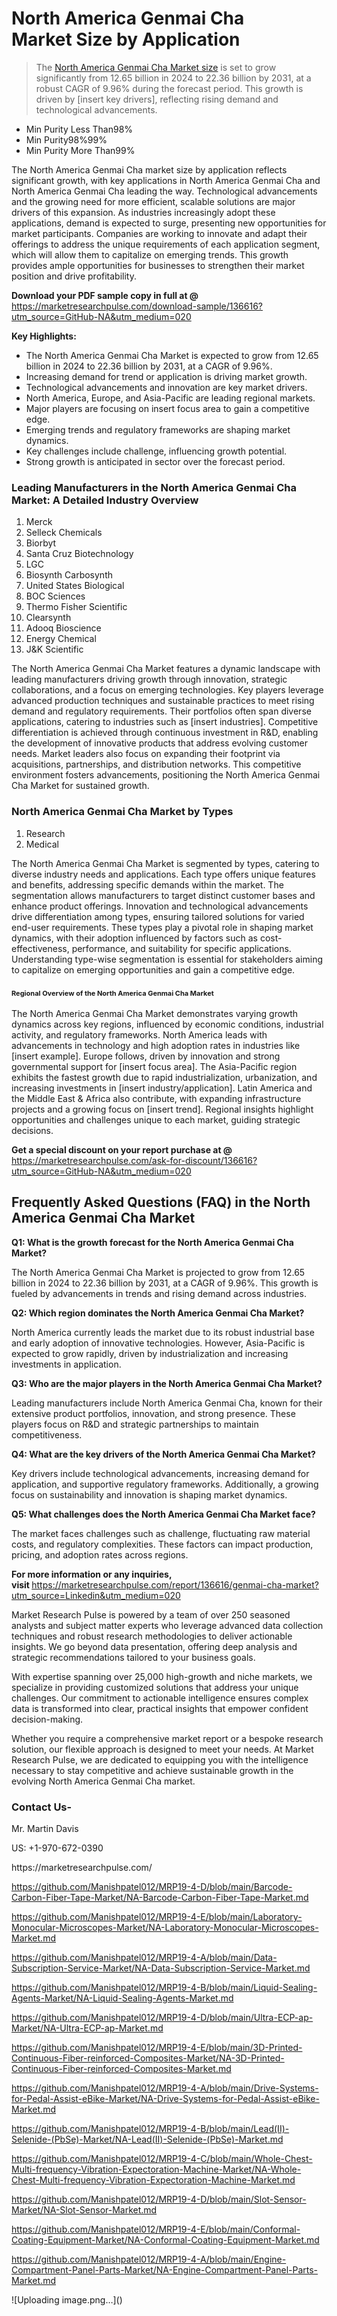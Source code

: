 <h1>North America Genmai Cha Market&nbsp;Size by Application</h1><blockquote><p>The <a href="https://marketresearchpulse.com/download-sample/136616?utm_source=GitHub-NA&amp;utm_medium=020">North America Genmai Cha Market size</a> is set to grow significantly from 12.65 billion in 2024 to 22.36 billion by 2031, at a robust CAGR of 9.96% during the forecast period. This growth is driven by [insert key drivers], reflecting rising demand and technological advancements.</p></blockquote><ul><li>Min Purity Less Than98%<li> Min Purity98%99%<li> Min Purity More Than99%</li></ul><p>The North America Genmai Cha market size by application reflects significant growth, with key applications in North America Genmai Cha and North America Genmai Cha leading the way. Technological advancements and the growing need for more efficient, scalable solutions are major drivers of this expansion. As industries increasingly adopt these applications, demand is expected to surge, presenting new opportunities for market participants. Companies are working to innovate and adapt their offerings to address the unique requirements of each application segment, which will allow them to capitalize on emerging trends. This growth provides ample opportunities for businesses to strengthen their market position and drive profitability.</p><p><strong>Download your PDF sample copy in full at @ </strong><a href="https://marketresearchpulse.com/download-sample/136616?utm_source=GitHub-NA&amp;utm_medium=020">https://marketresearchpulse.com/download-sample/136616?utm_source=GitHub-NA&amp;utm_medium=020</a></p><p><strong>Key Highlights: </strong></p><ul><li>The North America Genmai Cha Market is expected to grow from 12.65 billion in 2024 to 22.36 billion by 2031, at a CAGR of 9.96%.</li><li>Increasing demand for trend or application is driving market growth.</li><li>Technological advancements and innovation are key market drivers.</li><li>North America, Europe, and Asia-Pacific are leading regional markets.</li><li>Major players are focusing on insert focus area to gain a competitive edge.</li><li>Emerging trends and regulatory frameworks are shaping market dynamics.</li><li>Key challenges include challenge, influencing growth potential.</li><li>Strong growth is anticipated in sector over the forecast period.</li></ul><h3>Leading Manufacturers in the North America Genmai Cha Market: A Detailed Industry Overview</h3><ol><li>Merck</li><li>Selleck Chemicals</li><li>Biorbyt</li><li>Santa Cruz Biotechnology</li><li>LGC</li><li>Biosynth Carbosynth</li><li>United States Biological</li><li>BOC Sciences</li><li>Thermo Fisher Scientific</li><li>Clearsynth</li><li>Adooq Bioscience</li><li>Energy Chemical</li><li>J&K Scientific</li></ol><div class="flex max-w-full flex-col flex-grow"><div class="min-h-8 text-message flex w-full flex-col items-end gap-2 whitespace-normal break-words [.text-message+&amp;]:mt-5" dir="auto" data-message-author-role="assistant" data-message-id="fd8432e4-4910-450d-b182-61b7bfb0a01f" data-message-model-slug="gpt-4o"><div class="flex w-full flex-col gap-1 empty:hidden first:pt-[3px]"><div class="markdown prose w-full break-words dark:prose-invert light"><p>The North America Genmai Cha Market features a dynamic landscape with leading manufacturers driving growth through innovation, strategic collaborations, and a focus on emerging technologies. Key players leverage advanced production techniques and sustainable practices to meet rising demand and regulatory requirements. Their portfolios often span diverse applications, catering to industries such as [insert industries]. Competitive differentiation is achieved through continuous investment in R&amp;D, enabling the development of innovative products that address evolving customer needs. Market leaders also focus on expanding their footprint via acquisitions, partnerships, and distribution networks. This competitive environment fosters advancements, positioning the North America Genmai Cha Market for sustained growth.</p></div></div></div></div><h3>North America Genmai Cha Market by Types</h3><ol><li>Research<li> Medical</li></ol><div class="flex max-w-full flex-col flex-grow"><div class="min-h-8 text-message flex w-full flex-col items-end gap-2 whitespace-normal break-words [.text-message+&amp;]:mt-5" dir="auto" data-message-author-role="assistant" data-message-id="084470be-0bb7-4664-bddf-5156b4f41249" data-message-model-slug="gpt-4o-mini"><div class="flex w-full flex-col gap-1 empty:hidden first:pt-[3px]"><div class="markdown prose w-full break-words dark:prose-invert light"><p>The North America Genmai Cha Market is segmented by types, catering to diverse industry needs and applications. Each type offers unique features and benefits, addressing specific demands within the market. The segmentation allows manufacturers to target distinct customer bases and enhance product offerings. Innovation and technological advancements drive differentiation among types, ensuring tailored solutions for varied end-user requirements. These types play a pivotal role in shaping market dynamics, with their adoption influenced by factors such as cost-effectiveness, performance, and suitability for specific applications. Understanding type-wise segmentation is essential for stakeholders aiming to capitalize on emerging opportunities and gain a competitive edge.</p></div></div></div></div><h3><span style="font-size: 11px;">Regional Overview of the North America Genmai Cha Market</span></h3><div class="flex max-w-full flex-col flex-grow"><div class="min-h-8 text-message flex w-full flex-col items-end gap-2 whitespace-normal break-words [.text-message+&amp;]:mt-5" dir="auto" data-message-author-role="assistant" data-message-id="e9038762-ce64-4e30-91c9-9bd413514231" data-message-model-slug="gpt-4o-mini"><div class="flex w-full flex-col gap-1 empty:hidden first:pt-[3px]"><div class="markdown prose w-full break-words dark:prose-invert light"><p>The North America Genmai Cha Market demonstrates varying growth dynamics across key regions, influenced by economic conditions, industrial activity, and regulatory frameworks. North America leads with advancements in technology and high adoption rates in industries like [insert example]. Europe follows, driven by innovation and strong governmental support for [insert focus area]. The Asia-Pacific region exhibits the fastest growth due to rapid industrialization, urbanization, and increasing investments in [insert industry/application]. Latin America and the Middle East &amp; Africa also contribute, with expanding infrastructure projects and a growing focus on [insert trend]. Regional insights highlight opportunities and challenges unique to each market, guiding strategic decisions.</p></div></div></div></div><p><strong>Get a special discount on your report purchase at @ </strong><a href="https://marketresearchpulse.com/ask-for-discount/136616?utm_source=GitHub-NA&amp;utm_medium=020">https://marketresearchpulse.com/ask-for-discount/136616?utm_source=GitHub-NA&amp;utm_medium=020</a></p><h2>Frequently Asked Questions (FAQ) in the North America Genmai Cha Market</h2><p><strong>Q1: What is the growth forecast for the North America Genmai Cha Market?</strong></p><p>The North America Genmai Cha Market is projected to grow from 12.65 billion in 2024 to 22.36 billion by 2031, at a CAGR of 9.96%. This growth is fueled by advancements in trends and rising demand across industries.</p><p><strong>Q2: Which region dominates the North America Genmai Cha Market?</strong></p><p>North America currently leads the market due to its robust industrial base and early adoption of innovative technologies. However, Asia-Pacific is expected to grow rapidly, driven by industrialization and increasing investments in application.</p><p><strong>Q3: Who are the major players in the North America Genmai Cha Market?</strong></p><p>Leading manufacturers include North America Genmai Cha, known for their extensive product portfolios, innovation, and strong presence. These players focus on R&amp;D and strategic partnerships to maintain competitiveness.</p><p><strong>Q4: What are the key drivers of the North America Genmai Cha Market?</strong></p><p>Key drivers include technological advancements, increasing demand for application, and supportive regulatory frameworks. Additionally, a growing focus on sustainability and innovation is shaping market dynamics.</p><p><strong>Q5: What challenges does the North America Genmai Cha Market face?</strong></p><p>The market faces challenges such as challenge, fluctuating raw material costs, and regulatory complexities. These factors can impact production, pricing, and adoption rates across regions.</p><p><strong>For more information or any inquiries, visit&nbsp;</strong><a href="https://marketresearchpulse.com/report/136616/genmai-cha-market?utm_source=Linkedin&utm_medium=020">https://marketresearchpulse.com/report/136616/genmai-cha-market?utm_source=Linkedin&utm_medium=020</a></p><p>Market Research Pulse is powered by a team of over 250 seasoned analysts and subject matter experts who leverage advanced data collection techniques and robust research methodologies to deliver actionable insights. We go beyond data presentation, offering deep analysis and strategic recommendations tailored to your business goals.</p><p>With expertise spanning over 25,000 high-growth and niche markets, we specialize in providing customized solutions that address your unique challenges. Our commitment to actionable intelligence ensures complex data is transformed into clear, practical insights that empower confident decision-making.</p><p>Whether you require a comprehensive market report or a bespoke research solution, our flexible approach is designed to meet your needs. At Market Research Pulse, we are dedicated to equipping you with the intelligence necessary to stay competitive and achieve sustainable growth in the evolving North America Genmai Cha market.</p><h3><strong>Contact Us-</strong></h3><p>Mr. Martin Davis</p><p>US: +1-970-672-0390</p><p>https://marketresearchpulse.com/</p><p><a href="https://github.com/Manishpatel012/MRP19-4-D/blob/main/Barcode-Carbon-Fiber-Tape-Market/NA-Barcode-Carbon-Fiber-Tape-Market.md">https://github.com/Manishpatel012/MRP19-4-D/blob/main/Barcode-Carbon-Fiber-Tape-Market/NA-Barcode-Carbon-Fiber-Tape-Market.md</a></p><p><a href="https://github.com/Manishpatel012/MRP19-4-E/blob/main/Laboratory-Monocular-Microscopes-Market/NA-Laboratory-Monocular-Microscopes-Market.md">https://github.com/Manishpatel012/MRP19-4-E/blob/main/Laboratory-Monocular-Microscopes-Market/NA-Laboratory-Monocular-Microscopes-Market.md</a></p><p><a href="https://github.com/Manishpatel012/MRP19-4-A/blob/main/Data-Subscription-Service-Market/NA-Data-Subscription-Service-Market.md">https://github.com/Manishpatel012/MRP19-4-A/blob/main/Data-Subscription-Service-Market/NA-Data-Subscription-Service-Market.md</a></p><p><a href="https://github.com/Manishpatel012/MRP19-4-B/blob/main/Liquid-Sealing-Agents-Market/NA-Liquid-Sealing-Agents-Market.md">https://github.com/Manishpatel012/MRP19-4-B/blob/main/Liquid-Sealing-Agents-Market/NA-Liquid-Sealing-Agents-Market.md</a></p><p><a href="https://github.com/Manishpatel012/MRP19-4-D/blob/main/Ultra-ECP-ap-Market/NA-Ultra-ECP-ap-Market.md">https://github.com/Manishpatel012/MRP19-4-D/blob/main/Ultra-ECP-ap-Market/NA-Ultra-ECP-ap-Market.md</a></p><p><a href="https://github.com/Manishpatel012/MRP19-4-E/blob/main/3D-Printed-Continuous-Fiber-reinforced-Composites-Market/NA-3D-Printed-Continuous-Fiber-reinforced-Composites-Market.md">https://github.com/Manishpatel012/MRP19-4-E/blob/main/3D-Printed-Continuous-Fiber-reinforced-Composites-Market/NA-3D-Printed-Continuous-Fiber-reinforced-Composites-Market.md</a></p><p><a href="https://github.com/Manishpatel012/MRP19-4-A/blob/main/Drive-Systems-for-Pedal-Assist-eBike-Market/NA-Drive-Systems-for-Pedal-Assist-eBike-Market.md">https://github.com/Manishpatel012/MRP19-4-A/blob/main/Drive-Systems-for-Pedal-Assist-eBike-Market/NA-Drive-Systems-for-Pedal-Assist-eBike-Market.md</a></p><p><a href="https://github.com/Manishpatel012/MRP19-4-B/blob/main/Lead(II)-Selenide-(PbSe)-Market/NA-Lead(II)-Selenide-(PbSe)-Market.md">https://github.com/Manishpatel012/MRP19-4-B/blob/main/Lead(II)-Selenide-(PbSe)-Market/NA-Lead(II)-Selenide-(PbSe)-Market.md</a></p><p><a href="https://github.com/Manishpatel012/MRP19-4-C/blob/main/Whole-Chest-Multi-frequency-Vibration-Expectoration-Machine-Market/NA-Whole-Chest-Multi-frequency-Vibration-Expectoration-Machine-Market.md">https://github.com/Manishpatel012/MRP19-4-C/blob/main/Whole-Chest-Multi-frequency-Vibration-Expectoration-Machine-Market/NA-Whole-Chest-Multi-frequency-Vibration-Expectoration-Machine-Market.md</a></p><p><a href="https://github.com/Manishpatel012/MRP19-4-D/blob/main/Slot-Sensor-Market/NA-Slot-Sensor-Market.md">https://github.com/Manishpatel012/MRP19-4-D/blob/main/Slot-Sensor-Market/NA-Slot-Sensor-Market.md</a></p><p><a href="https://github.com/Manishpatel012/MRP19-4-E/blob/main/Conformal-Coating-Equipment-Market/NA-Conformal-Coating-Equipment-Market.md">https://github.com/Manishpatel012/MRP19-4-E/blob/main/Conformal-Coating-Equipment-Market/NA-Conformal-Coating-Equipment-Market.md</a></p><p><a href="https://github.com/Manishpatel012/MRP19-4-A/blob/main/Engine-Compartment-Panel-Parts-Market/NA-Engine-Compartment-Panel-Parts-Market.md">https://github.com/Manishpatel012/MRP19-4-A/blob/main/Engine-Compartment-Panel-Parts-Market/NA-Engine-Compartment-Panel-Parts-Market.md</a></p>
![Uploading image.png…]()
